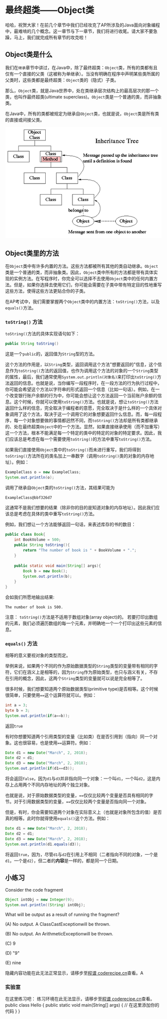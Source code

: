最终超类——Object类
=====
哈哈，祝贺大家！在前几个章节中我们已经攻克了AP所涉及的Java面向对象编程中，最难啃的几个概念。这一章节与下一章节，我们将进行收尾。请大家不要急躁，马上，我们就完成所有章节的攻克啦！

Object类是什么
-----
我们在`继承`章节中讲过，在Java中，除了最终超类：`Object`类，所有的类都有且仅有一个直接的父类（这被称为单继承）。当没有明确在程序中声明某些类所属的父类时，这些类都是最终超类：`Object`类的（隐式）子类。

那么，`Object`类，就是Java世界中，处在类继承层次结构上的最高层次的那一个类，也叫作最终超类(ultimate superclass)。`Object`类是一个普通的类，而非抽象类。

在Java中，所有的类都被规定为继承自`Object`类，也就是说，`Object`类是所有类的直接或间接父类。

![继承树](Pic3.gif)

Object类里的方法
-----
在`Object`类中有许多内置的方法。这些方法都被所有其他的类自动继承。`Object`类是一个普通的类，而非抽象类。因此，`Object`类中所有的方法都是带有具体实现的实例方法。在写程序时，你完全可以选择不去使用`Object`类中的任何内置方法。但是，如果你选择去使用它们，你可能会需要在子类中带有特定目的性地重写这些方法，使得这些方法更贴合你的子类。

在AP考试中，我们需要掌握两个`Object`类中的内置方法：`toString()`方法，以及`equals()`方法。

### `toString()` 方法
`toString()`方法的具体实现语句如下：
```java
public String toString()
```
这是一个`public`的，返回值为`String`型的方法。

这个方法的作用是，以`String`类型，返回调用这个方法"想要返回的"信息，这个信息作为`toString()`方法的返回值，也作为调用这个方法的对象的一个`String`类型的属性，最后，我们通常使用`System.out.println(对象名)`来打印出`toString()`方法返回的信息。也就是说，当你编写一段程序时，在一段方法的行为执行过程中，你可能会希望这个方法以字符串的形式返回一个信息（比如一句话）。例如，在一个改变银行账户余额的行为中，你可能会想让这个方法返回一个当前账户余额的信息。这个时候，你就可以使用`toString()`方法。也就是说，想让`toString()`方法返回什么样的信息，完全取决于编程者的意愿，完全取决于是什么样的一个具体对象调用了这个方法，取决于这一个调用它的对象想要返回什么信息。而，每一段程序，每一个对象想要做的事情都迥然不同，而`toString()`方法却是所有类都继承的、处在最终超类`Object`中的一个方法。显然，如果直接继承使用（而不加重写）这一个方法，根本不能满足每一个特定的类中的特定的对象的特定要求。因此，我们应该总是考虑在每一个需要使用`toString()`的方法中重写`toString()`方法。

如果我们直接使用`Object`类中的`toString()`而未进行重写，我们将得到`toString()`方法所在的类名加上一串数字（调用`toString()`类的对象的内存地址）。例如：
```Java
ExampleClass o = new ExampleClass;
System.out.println(o);
```
调用了继承自`Object`类的`toString()`方法，其结果可能为
```
ExampleClass@bbf326d7
```
这通常不是我们想要的结果（除非你的目的是知道对象的内存地址）。因此我们应该总是考虑在具体的类中重写`toString()`方法。

例如，我们想让一个方法能够返回一句话，来表述库存的书的数目：

```Java
public class Book{
    int BookVolume = 500;
    public String toString(){
        return "The number of book is " + BookVolume + ".";
    }

    public static void main(String[] args){
        Book b = new Book();
        System.out.println(b);
    }
}
```
会如我们所愿地输出结果:
```
The number of book is 500.
```

注意：
`toString()`方法是不适用于数组对象(array object)的。 若要打印出数组的元素，我们必须遍历数组的每一个元素，并明确地一个一个打印出这些元素的信息。

### `equals()` 方法
相等的意义要视对象的类型而定。

举例来说，如果两个不同的作为原始数据类型的`String`类型的变量带有相同的字符，它们在涵义上是相等的，因为`String`作为原始类型，也只与涵义有关，不存在引用的概念，因此，这两个`String`类型的变量就可以说是完全相等了。

很多时候，我们想要知道两个原始数据类型(primitive type)是否相等。这个时候很简单，只要使用`==`这个运算符就可以。例如：
```java
int a = 3;
byte b = 3;
System.out.println(if(a==b));
```
返回`true`

有时你想要知道两个引用类型的变量（比如类）在是否引用到（指向）同一个对象。这也很容易，也是使用`==`运算符。例如：
```java
Date d1 = new Date("March", 2, 2018);
Date d2 = d1;
Date d3 = new Date("March", 2, 2018);
System.out.println(if(d1==d3));
```
将会返回`false`，因为`d1`与`d3`并非指向同一个对象：一个叫`d1`，一个叫`d2`，这是内存上占用两个不同内存地址的两个独立对象。

也就是说，对于原始数据类型的变量，`==`仅仅比较两个变量是否具有相同的字节。对于引用数据类型的变量，`==`仅仅比较两个变量是否指向同一个对象。

但是，有时，你会需要知道两个对象在实际意义上（也就是对象所包含的值）是否真的相等。此时你就得使用`equals()`这个方法。例如：
```java
Date d1 = new Date("March", 2, 2018);
Date d2 = d1;
Date d3 = new Date("March", 2, 2018);
System.out.println(d1.equals(d3));
```
将返回`true`，因为，尽管`d1`与`d2`在引用上不相同（二者指向不同的对象，一个是`d1`，一个是`d2`），但二者的**内容**是一样的，都是同一个日期。

小练习
-----
Consider the code fragment
```java
Object intObj = new Integer(9);
System.out.println((String) intObj);
```
What will be output as a result of running the fragment?

(A) No output. A ClassCastExceptionwill be thrown.

(B) No output. An ArithmeticExceptionwill be thrown.

(C) 9

(D) "9"

(E) nine

<cr type="hidden"><notice>隐藏内容功能在此无法正常显示，请移步至[程谱 coderecipe.cn](https://coderecipe.cn/learn/3)查看。</notice>A</cr>
### 实验室

在这里练习吧：
<lab lang="java" parameters="filename=Hello.java">
<notice>练习环境在此无法显示，请移步至[程谱 coderecipe.cn](https://coderecipe.cn/learn/3)查看。</notice>
public class Hello {
   public static void main(String[] args) {
     // 在这里添加你的代码
   }
}
</lab>
